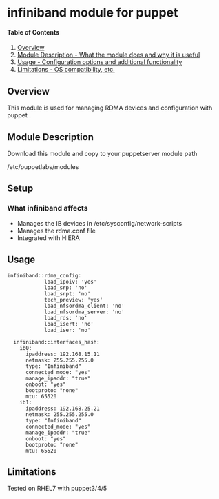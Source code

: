 

# infiniband module for puppet

#### Table of Contents

1. [Overview](#overview)
2. [Module Description - What the module does and why it is useful](#module-description)
3. [Usage - Configuration options and additional functionality](#usage)
4. [Limitations - OS compatibility, etc.](#limitations)


## Overview

This module is used for managing RDMA devices and configuration with puppet .

## Module Description

Download this module and copy to your puppetserver module path

/etc/puppetlabs/modules

## Setup

### What infiniband affects

* Manages the IB devices in /etc/sysconfig/network-scripts
* Manages the rdma.conf file
* Integrated with HIERA

## Usage
```
infiniband::rdma_config:
            load_ipoiv: 'yes'
            load_srp: 'no'
            load_srpt: 'no'
            tech_preview: 'yes'
            load_nfsordma_client: 'no'
            load_nfsordma_server: 'no'
            load_rds: 'no'
            load_isert: 'no'
            load_iser: 'no'
           
  infiniband::interfaces_hash:
    ib0: 
      ipaddress: 192.168.15.11
      netmask: 255.255.255.0
      type: "Infiniband"
      connected_mode: "yes"
      manage_ipaddr: "true"
      onboot: "yes"
      bootproto: "none"
      mtu: 65520
    ib1:
      ipaddress: 192.168.25.21
      netmask: 255.255.255.0
      type: "Infiniband"
      connected_mode: "yes"
      manage_ipaddr: "true"
      onboot: "yes"
      bootproto: "none"
      mtu: 65520
```  
## Limitations

Tested on RHEL7 with puppet3/4/5


